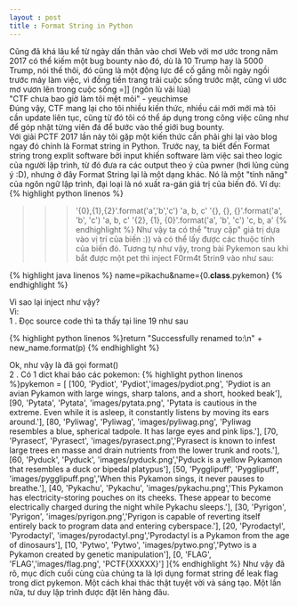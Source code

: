 ```yaml
---
layout : post
title : Format String in Python
---
```

Cũng đã khá lâu kể từ ngày dấn thân vào chơi Web với mơ ước trong năm 2017 có thể kiếm một bug bounty nào đó, dù là 10 Trump hay là 5000 Trump, nói thế thôi, đó cũng là một động lực để cố gắng mỗi ngày ngồi trước máy làm việc, vì đồng tiền trang trải cuộc sống trước mặt, cũng vì ước mơ vươn lên trong cuộc sống =]] (ngôn lù vãi lúa)<br>
"CTF chưa bao giờ làm tôi mệt mỏi" - yeuchimse<br>
Đúng vậy, CTF mang lại cho tôi nhiều kiến thức, nhiều cái mới mới mà tôi cần update liên tục, cũng từ đó tôi có thể áp dụng trong công việc cũng như để góp nhặt từng viên đá để bước vào thế giới bug bounty.<br>
Với giải PCTF 2017 lần này tôi gặp một kiến thức cần phải ghi lại vào blog ngay đó chính là Format string in Python. Trước nay, ta biết đến Format string trong explit software bởi input khiến software làm việc sai theo logic của người lập trình, từ đó đưa ra các output theo ý của pwner (hơi lủng củng ý :D), nhưng ở đây Format String lại là một dạng khác. Nó là một "tính năng" của ngôn ngữ lập trình, đại loại là nó xuất ra-gán giá trị của biến đó. Ví dụ:<br>
{% highlight python linenos %}
>>>'{0},{1},{2}'.format('a','b','c')
'a, b, c'
>>> '{}, {}, {}'.format('a', 'b', 'c')
'a, b, c'
>>> '{2}, {1}, {0}'.format('a', 'b', 'c')
'c, b, a'
{% endhighlight %}
Như vậy ta có thể "truy cập" giá trị dựa vào vị trí của biến :)) và có thể lấy được các thuộc tính của biến đó. Tương tự như vậy, trong bài Pykemon sau khi bắt được một pet thì inject F0rm4t 5trin9 vào như sau:

{% highlight java linenos %}
name=pikachu&name={0.__class__.pykemon}
{% endhighlight %}

Vì sao lại inject như vậy?<br>
Vì:<br>
1 . Đọc source code thì ta thấy tại line 19 như sau<br>

{% highlight python linenos %}return "Successfully renamed to:\n" + new_name.format(p)
{% endhighlight %}

Ok, như vậy là đã gọi format()<br>
2 . Có 1 dict khai báo các pokemon:
{% highlight python linenos %}pykemon = [
            [100, 'Pydiot', 'Pydiot','images/pydiot.png', 'Pydiot is an avian Pykamon with large wings, sharp talons, and a short, hooked beak'],
            [90, 'Pytata', 'Pytata', 'images/pytata.png', 'Pytata is cautious in the extreme. Even while it is asleep, it constantly listens by moving its ears around.'],
            [80, 'Pyliwag', 'Pyliwag', 'images/pyliwag.png', 'Pyliwag resembles a blue, spherical tadpole. It has large eyes and pink lips.'],
            [70, 'Pyrasect', 'Pyrasect', 'images/pyrasect.png','Pyrasect is known to infest large trees en masse and drain nutrients from the lower trunk and roots.'],
            [60, 'Pyduck', 'Pyduck', 'images/pyduck.png','Pyduck is a yellow Pykamon that resembles a duck or bipedal platypus'],
            [50, 'Pygglipuff', 'Pygglipuff', 'images/pygglipuff.png','When this Pykamon sings, it never pauses to breathe.'],
            [40, 'Pykachu', 'Pykachu', 'images/pykachu.png','This Pykamon has electricity-storing pouches on its cheeks. These appear to become electrically charged during the night while Pykachu sleeps.'],
            [30, 'Pyrigon', 'Pyrigon', 'images/pyrigon.png','Pyrigon is capable of reverting itself entirely back to program data and entering cyberspace.'],
            [20, 'Pyrodactyl', 'Pyrodactyl', 'images/pyrodactyl.png','Pyrodactyl is a Pykamon from the age of dinosaurs'],
            [10, 'Pytwo', 'Pytwo', 'images/pytwo.png','Pytwo is a Pykamon created by genetic manipulation'],
            [0, 'FLAG', 'FLAG','images/flag.png', 'PCTF{XXXXX}']
            ]{% endhighlight %}
Như vậy đã rõ, mục đích cuối cùng của chúng ta là lợi dụng format string để leak flag trong dict pykemon.
Một cách khai thác thật tuyệt vời và sáng tạo. Một lần nữa, tư duy lập trình được đặt lên hàng đâu.
